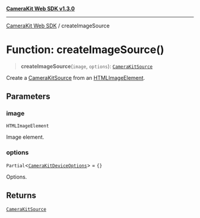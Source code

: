[**CameraKit Web SDK v1.3.0**](../README.md)

***

[CameraKit Web SDK](../globals.md) / createImageSource

# Function: createImageSource()

> **createImageSource**(`image`, `options`): [`CameraKitSource`](../classes/CameraKitSource.md)

Create a [CameraKitSource](../classes/CameraKitSource.md) from an
[HTMLImageElement](https://developer.mozilla.org/en-US/docs/Web/API/HTMLImageElement).

## Parameters

### image

`HTMLImageElement`

Image element.

### options

`Partial`\<[`CameraKitDeviceOptions`](../interfaces/CameraKitDeviceOptions.md)\> = `{}`

Options.

## Returns

[`CameraKitSource`](../classes/CameraKitSource.md)
